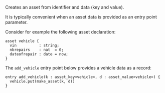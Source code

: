 Creates an asset from identifier and data (key and value).

It is typically convenient when an asset data is provided as an entry point parameter.

Consider for example the following asset declaration:

```archetype
asset vehicle {
  vin          : string;
  nbrepairs    : nat  = 0;
  dateofrepair : date = now;
}
```

The `add_vehicle` entry point below provides a vehicle data as a record:

```archetype
entry add_vehicle(k : asset_key<vehicle>, d : asset_value<vehicle>) {
  vehicle.put(make_asset(k, d))
}
```
